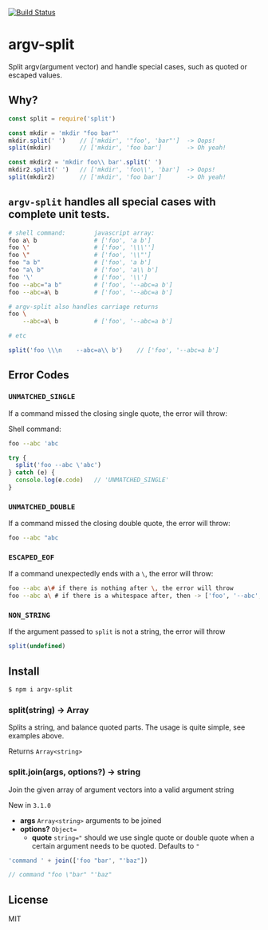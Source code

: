 [![Build Status](https://github.com/kaelzhang/node-argv-split/actions/workflows/nodejs.yml/badge.svg)](https://github.com/kaelzhang/node-argv-split/actions/workflows/nodejs.yml)

# argv-split

Split argv(argument vector) and handle special cases, such as quoted or escaped values.

## Why?

```js
const split = require('split')

const mkdir = 'mkdir "foo bar"'
mkdir.split(' ')    // ['mkdir', '"foo', 'bar"']  -> Oops!
split(mkdir)        // ['mkdir', 'foo bar']       -> Oh yeah!

const mkdir2 = 'mkdir foo\\ bar'.split(' ')
mkdir2.split(' ')   // ['mkdir', 'foo\\', 'bar']  -> Oops!
split(mkdir2)       // ['mkdir', 'foo bar']       -> Oh yeah!
```

## `argv-split` handles all special cases with complete unit tests.

```sh
# shell command:        javascript array:
foo a\ b                # ['foo', 'a b']
foo \'                  # ['foo', '\\\'']
foo \"                  # ['foo', '\\"']
foo "a b"               # ['foo', 'a b']
foo "a\ b"              # ['foo', 'a\\ b']
foo '\'                 # ['foo', '\\']
foo --abc="a b"         # ['foo', '--abc=a b']
foo --abc=a\ b          # ['foo', '--abc=a b']

# argv-split also handles carriage returns
foo \
    --abc=a\ b          # ['foo', '--abc=a b']

# etc
```

```js
split('foo \\\n    --abc=a\\ b')    // ['foo', '--abc=a b']
```

## Error Codes

### `UNMATCHED_SINGLE`

If a command missed the closing single quote, the error will throw:

Shell command:

```sh
foo --abc 'abc
```

```js
try {
  split('foo --abc \'abc')
} catch (e) {
  console.log(e.code)   // 'UNMATCHED_SINGLE'
}
```

### `UNMATCHED_DOUBLE`

If a command missed the closing double quote, the error will throw:

```sh
foo --abc "abc
```

### `ESCAPED_EOF`

If a command unexpectedly ends with a `\`, the error will throw:

```sh
foo --abc a\# if there is nothing after \, the error will throw
foo --abc a\ # if there is a whitespace after, then -> ['foo', '--abc', 'a ']
```

### `NON_STRING`

If the argument passed to `split` is not a string, the error will throw

```js
split(undefined)
```

## Install

```sh
$ npm i argv-split
```

### split(string) -> Array<string>

Splits a string, and balance quoted parts. The usage is quite simple, see examples above.

Returns `Array<string>`


### split.join(args, options?) -> string

Join the given array of argument vectors into a valid argument string

New in `3.1.0`

- **args** `Array<string>` arguments to be joined
- **options?** `Object=`
  - **quote** `string="` should we use single quote or double quote when a certain argument needs to be quoted. Defaults to `"`

```js
'command ' + join(['foo "bar', "'baz"])

// command "foo \"bar" "'baz"
```

## License

MIT

